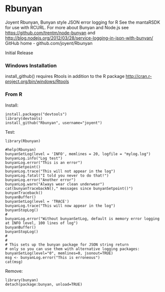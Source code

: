 Rbunyan
=========

Joyent Rbunyan, Bunyan style JSON error logging for R
See the mantaRSDK for use with RCURL. 
For more about Bunyan and Node.js
see https://github.com/trentm/node-bunyan
and http://blog.nodejs.org/2012/03/28/service-logging-in-json-with-bunyan/
GitHub home - github.com/joyent/Rbunyan

Initial Release

### Windows Installation
install_github() requires Rtools in addition to the R package 
http://cran.r-project.org/bin/windows/Rtools


### From R ###


Install:
```
install.packages("devtools")
library(devtools)
install_github("Rbunyan", username="joyent")
```

Test:
```
library(Rbunyan)

#help(Rbunyan)
bunyanSetLog(level = 'INFO', memlines = 20, logfile = "mylog.log")
bunyanLog.info("Log test")
bunyanLog.error("This is an error")
bunyanSetpoint()
bunyanLog.trace("This will not appear in the log")
bunyanLog.fatal("I told you never to do that!")
bunyanLog.error("Another error")
bunyanLog.warn("Always wear clean underwear")
cat(bunyanTracebackN()," messages since bunyanSetpoint()")
bunyanTraceback()
bunyanBuffer()
bunyanSetLog(level = 'TRACE')
bunyanLog.trace("This will now appear in the log")
bunyanStopLog()
#
bunyanLog.error("Without bunyanSetLog, default is memory error logging at INFO level, 100 lines of log")
bunyanBuffer()
bunyanStopLog()
#
#
# This sets up the bunyan package for JSON string return 
# only so you can use them with alternative logging packages:
bunyanSetLog(level="0", memlines=0, jsonout=TRUE)
msg <- bunyanLog.error("This is erroneous")
cat(msg)
```

Remove:
```
library(bunyan)
detach(package:bunyan, unload=TRUE)
```
